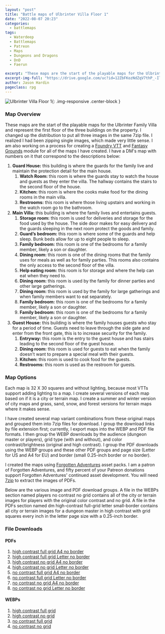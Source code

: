 ```yaml
---
layout: "post"
title: "Battle maps of Ulbrinter Villa Floor 1"
date: "2022-08-07 20:23"
categories:
  - battlemaps
tags:
  - Waterdeep
  - Battlemaps
  - Patreon
  - Maps
  - Dungeons and Dragons
  - DnD
  - Faerun

excerpt: "These maps are the start of the playable maps for the Ulbrinter Family Villa and represent the first floor of the three buildings on the property."
excerpt-img-full: "https://drive.google.com/uc?id=12ZbFKozNdZqV7thP_-IlRB4rigm0EFtB"
author: Jason Hardin
pageclass: rpg
---
```


![Ulbrinter Villa Floor 1](https://drive.google.com/uc?id=12ZbFKozNdZqV7thP_-IlRB4rigm0EFtB){: .img-responsive .center-block }

### Map Overview

These maps are the start of the playable maps for the Ulbrinter Family Villa and represent the first floor of the three buildings on the property. I changed up the distribution to put all three images in the same 7zip file. I realized I had been zipping single images, which made very little sense. I am also working on a process for creating a [Foundry VTT](https://foundryvtt.com/) and [Fantasy Grounds](https://www.fantasygrounds.com/) module for all of the maps I have created. I have a DM's map with numbers on it that correspond to the descriptions below:

1. **Guard House:** this building is where the guards for the family live and maintain the protection detail for the main house.
   1. **Watch Room:** this room is where the guards stay to watch the house and guests as they enter the villa. The hallway contains the stairs to the second floor of the house.
   2. **Kitchen:** this room is where the cooks make food for the dining rooms in the main villa.
   3. **Restrooms:** this room is where those living upstairs and working in the watch room go to the bathroom.
2. **Main Villa:** this building is where the family lives and entertains guests.
   1. **Storage room:** this room is used for deliveries and storage for the food used by the house. The side door makes for easy delivery and the guards sleeping in the next room protect the goods and family.
   2. **Guard’s bedroom:** this room is where some of the guards and help sleep. Bunk beds allow for up to eight people to sleep.
   3. **Family bedroom:** this room is one of the bedrooms for a family member, likely a son or daughter.
   4. **Dining room:** this room is one of the dining rooms that the family uses for meals as well as for family parties. This rooms also contains the only access to the second floor of the villa.
   5. **Help eating room:** this room is for storage and where the help can eat when they need to.
   6. **Dining room:** this room is used by the family for dinner parties and other large gatherings.
   7. **Dining room:** this room is used by the family for large gatherings and when family members want to eat separately.
   8. **Family bedroom:** this room is one of the bedrooms for a family member, likely a son or daughter.
   9. **Family bedroom:** this room is one of the bedrooms for a family member, likely a son or daughter.
3. **Guest House:** this building is where the family houses guests who stay for a period of time. Guests need to leave through the side gate and enter from the front gate, this is to increase security for the family.
   1. **Entryway:** this room is the entry to the guest house and has stairs leading to the second floor of the guest house.
   2. **Dining room:** this room is used for guests to eat when the family doesn’t want to prepare a special meal with their guests.
   3. **Kitchen:** this room is used to cook food for the guests.
   4. **Restrooms:** this room is used as the restroom for guests.

### Map Options

Each map is 32 X 30 squares and without lighting, because most VTTs support adding lighting to a map. I create several versions of each map based on if it is a city or terrain map. I create a summer and winter version of city maps and grass, sand, snow, and forest versions for terrain maps where it makes sense.

I have created several map variant combinations from these original maps and grouped them into 7zip files for download. I group the download links by file extension first; currently, I export maps into the WEBP and PDF file formats. I then group the WEBP downloads by the audience (dungeon master or players), grid type (with and without), and color contrast/brightness (original and high contrast). I group the PDF downloads using the WEBP groups and these other PDF groups and page size (Letter for US and A4 for EU) and border (small 0.25-inch border or no border).

I created the maps using [Forgotten Adventures](https://www.patreon.com/forgottenadventures/) asset packs. I am a patron of Forgotten Adventures, and fifty percent of your Patreon donations support Forgotten Adventures' continued asset development. You will need [7zip](https://www.7-zip.org) to extract the images of PDFs.

Below are the various image and PDF download groups. A file in the WEBPs section named players no contrast no grid contains all of the city or terrain images for players with the original color contrast and no grid. A file in the PDFs section named dm high-contrast full-grid letter small-border contains all city or terrain images for a dungeon master in high contrast with grid squares every inch in the letter page size with a 0.25-inch border.

### File Downloads

#### PDFs

1. [high contrast full grid A4 no border](https://dtr.jasonhardin.com/QWBA)
1. [high contrast full grid Letter no border](https://dtr.jasonhardin.com/wrvE)
1. [high contrast no grid A4 no border](https://dtr.jasonhardin.com/hdDs)
1. [high contrast no grid Letter no border](https://dtr.jasonhardin.com/je79)
1. [no contrast full grid A4 no border](https://dtr.jasonhardin.com/f3xK)
1. [no contrast full grid Letter no border](https://dtr.jasonhardin.com/kfGo)
1. [no contrast no grid A4 no border](https://dtr.jasonhardin.com/VHtD)
1. [no contrast no grid Letter no border](https://dtr.jasonhardin.com/rYqP)

#### WEBPs

1. [high contrast full grid](https://dtr.jasonhardin.com/1TAK)
1. [high contrast no grid](https://dtr.jasonhardin.com/mB1g)
1. [no contrast full grid](https://dtr.jasonhardin.com/brmx)
1. [no contrast no grid](https://dtr.jasonhardin.com/8N4y)
